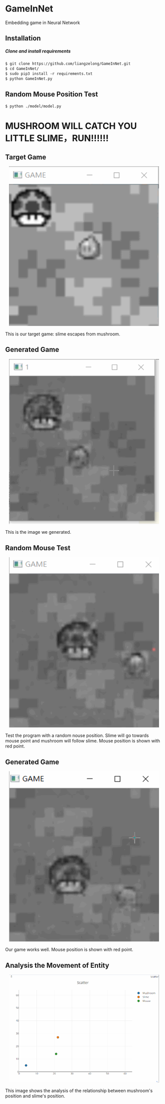 <!--
 * @Author: langelo
 * @Date: 2020-09-30 14:20:02
 * @LastEditTime: 2020-10-12 13:38:43
 * @LastEditors: langelo
 * @Description: 
-->
# GameInNet
Embedding game in Neural Network
## Installation
##### Clone and install requirements
    $ git clone https://github.com/liangzelong/GameInNet.git
    $ cd GameInNet/
    $ sudo pip3 install -r requirements.txt
    $ python GameInNet.py

## Random Mouse Position Test

    $ python ./model/model.py

# MUSHROOM WILL CATCH YOU LITTLE SLIME，RUN!!!!!!
## Target Game
<p align="center"><img src="./image/org.gif" width="480"\></p>
This is our target game: slime escapes from mushroom.

## Generated Game
<p align="center"><img src="./image/gen.gif" width="480"\></p>
This is the image we generated.

## Random Mouse Test
<p align="center"><img src="./image/real_gan2.gif" width="480"\></p>
Test the program with a random nouse position. Slime will go towards mouse point and mushroom will follow slime. Mouse position is shown with red point.

## Generated Game
<p align="center"><img src="./image/real_gan3.gif" width="480"\></p>
Our game works well. Mouse position is shown with red point.

## Analysis the Movement of Entity
<p align="center"><img src="./image/data.gif" width="480"\></p>
This image shows the analysis of the relationship between mushroom's position and slime's position.